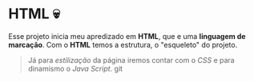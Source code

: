 # HTML :skull:
Esse projeto inicia meu apredizado em **HTML**, que e uma **linguagem de marcação**.
Com o **HTML** temos a estrutura, o "esqueleto" do projeto. 

>Já para *estilização* da página iremos contar com o *CSS* e para dinamismo  o *Java Script*.
git